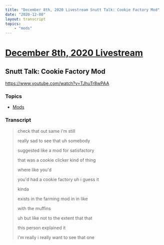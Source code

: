 ```yaml
---
title: "December 8th, 2020 Livestream Snutt Talk: Cookie Factory Mod"
date: "2020-12-08"
layout: transcript
topics:
    - "mods"
---
```

# [December 8th, 2020 Livestream](../2020-12-08.md)
## Snutt Talk: Cookie Factory Mod
https://www.youtube.com/watch?v=TJhuTr8wPAA

### Topics
* [Mods](../topics/mods.md)

### Transcript

> check that out same i'm still
> 
> really sad to see that uh somebody
> 
> suggested like a mod for satisfactory
> 
> that was a cookie clicker kind of thing
> 
> where like you'd
> 
> you'd had a cookie factory uh i guess it
> 
> kinda
> 
> exists in the farming mod in in like
> 
> with the muffins
> 
> uh but like not to the extent that that
> 
> this person explained it
> 
> i'm really i really want to see that one
> 
